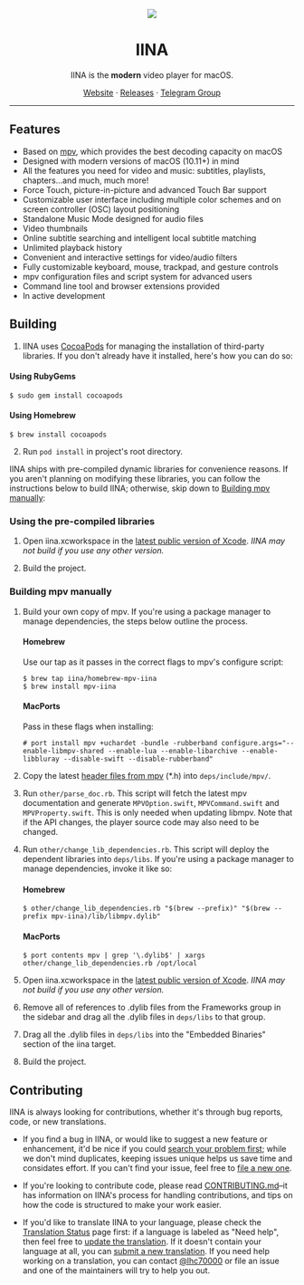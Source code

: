 <p align="center">
<img src="https://github.com/iina/iina/raw/master/iina/Assets.xcassets/AppIcon.appiconset/256-1.png" />
</p>

<h1 align="center">IINA</h1>

<p align="center">IINA is the <b>modern</b> video player for macOS.</p>

<p align=center>
<a href="https://iina.io">Website</a> ·
<a href="https://github.com/iina/iina/releases">Releases</a> ·
<a href="https://t.me/IINAUsers">Telegram Group</a>
</p>

---

## Features

* Based on [mpv](https://github.com/mpv-player/mpv), which provides the best decoding capacity on macOS
* Designed with modern versions of macOS (10.11+) in mind
* All the features you need for video and music: subtitles, playlists, chapters…and much, much more!
* Force Touch, picture-in-picture and advanced Touch Bar support
* Customizable user interface including multiple color schemes and on screen controller (OSC) layout positioning
* Standalone Music Mode designed for audio files
* Video thumbnails
* Online subtitle searching and intelligent local subtitle matching
* Unlimited playback history
* Convenient and interactive settings for video/audio filters
* Fully customizable keyboard, mouse, trackpad, and gesture controls
* mpv configuration files and script system for advanced users
* Command line tool and browser extensions provided
* In active development

## Building

1. IINA uses [CocoaPods](https://cocoapods.org) for managing the installation of third-party libraries. If you don't already have it installed, here's how you can do so:

#### Using RubyGems
```console
$ sudo gem install cocoapods
```

#### Using Homebrew
```console
$ brew install cocoapods
```

2. Run `pod install` in project's root directory.

IINA ships with pre-compiled dynamic libraries for convenience reasons. If you aren't planning on modifying these libraries, you can follow the instructions below to build IINA; otherwise, skip down to [Building mpv manually](#building-mpv-manually):

### Using the pre-compiled libraries

1. Open iina.xcworkspace in the [latest public version of Xcode](https://itunes.apple.com/us/app/xcode/id497799835). *IINA may not build if you use any other version.*

2. Build the project.

### Building mpv manually

1. Build your own copy of mpv. If you're using a package manager to manage dependencies, the steps below outline the process.

    #### Homebrew

    Use our tap as it passes in the correct flags to mpv's configure script:

    ```console
    $ brew tap iina/homebrew-mpv-iina
    $ brew install mpv-iina
    ```

    #### MacPorts

    Pass in these flags when installing:

    ```console
    # port install mpv +uchardet -bundle -rubberband configure.args="--enable-libmpv-shared --enable-lua --enable-libarchive --enable-libbluray --disable-swift --disable-rubberband" 
    ```

2. Copy the latest [header files from mpv](https://github.com/mpv-player/mpv/tree/master/libmpv) (\*.h) into `deps/include/mpv/`.

3. Run `other/parse_doc.rb`. This script will fetch the latest mpv documentation and generate `MPVOption.swift`, `MPVCommand.swift` and `MPVProperty.swift`. This is only needed when updating libmpv. Note that if the API changes, the player source code may also need to be changed.

4. Run `other/change_lib_dependencies.rb`. This script will deploy the dependent libraries into `deps/libs`. If you're using a package manager to manage dependencies, invoke it like so:
  
    #### Homebrew

    ```console
    $ other/change_lib_dependencies.rb "$(brew --prefix)" "$(brew --prefix mpv-iina)/lib/libmpv.dylib"
    ```

    #### MacPorts

    ```console
    $ port contents mpv | grep '\.dylib$' | xargs other/change_lib_dependencies.rb /opt/local
    ```

5. Open iina.xcworkspace in the [latest public version of Xcode](https://itunes.apple.com/us/app/xcode/id497799835). *IINA may not build if you use any other version.* 

6. Remove all of references to .dylib files from the Frameworks group in the sidebar and drag all the .dylib files in `deps/libs` to that group.

7. Drag all the .dylib files in `deps/libs` into the "Embedded Binaries" section of the iina target.

8. Build the project.

## Contributing

IINA is always looking for contributions, whether it's through bug reports, code, or new translations.

* If you find a bug in IINA, or would like to suggest a new feature or enhancement, it'd be nice if you could [search your problem first](https://github.com/iina/iina/issues); while we don't mind duplicates, keeping issues unique helps us save time and considates effort. If you can't find your issue, feel free to [file a new one](https://github.com/iina/iina/issues/new).

* If you're looking to contribute code, please read [CONTRIBUTING.md](CONTRIBUTING.md)–it has information on IINA's process for handling contributions, and tips on how the code is structured to make your work easier.
* If you'd like to translate IINA to your language, please check the [Translation Status](https://github.com/iina/iina/wiki/Translation-Status) page first: if a language is labeled as "Need help", then feel free to [update the translation](https://github.com/iina/iina/wiki/Translation#update-translations). If it doesn't contain your language at all, you can [submit a new translation](https://github.com/iina/iina/wiki/Translation). If you need help working on a translation, you can contact [@lhc70000](https://github.com/lhc70000) or file an issue and one of the maintainers will try to help you out.
